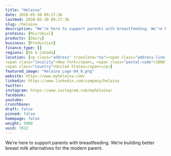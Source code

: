 ```yaml
---
title: "Helaina"
date: 2020-05-30 09:27:36
lastmod: 2020-05-30 09:27:36
slug: /helaina
description: "We’re here to support parents with breastfeeding. We’re building better breast milk alternatives for the modern parent."
proteins: [Microbial]
products: [Dairy]
business: [Production]
finance_type: []
regions: [US & Canada]
location: [<p class="address" translate="no"><span class="address-line1">Broadway</span><br>
<span class="locality">New York</span>, <span class="postal-code">10007</span><br>
<span class="country">United States</span></p>]
featured_image: "Helaina_Logo-04_0.png"
website: https://www.myhelaina.com/
linkedin: https://www.linkedin.com/company/helaina
twitter: 
instagram: https://www.instagram.com/myhelaina/
facebook: 
youtube: 
crunchbase: 
draft: false
pinned: false
homepage: false
weight: 5000
uuid: 7022
---
```

We’re here to support parents with breastfeeding. We’re building better breast milk alternatives for the modern parent.
